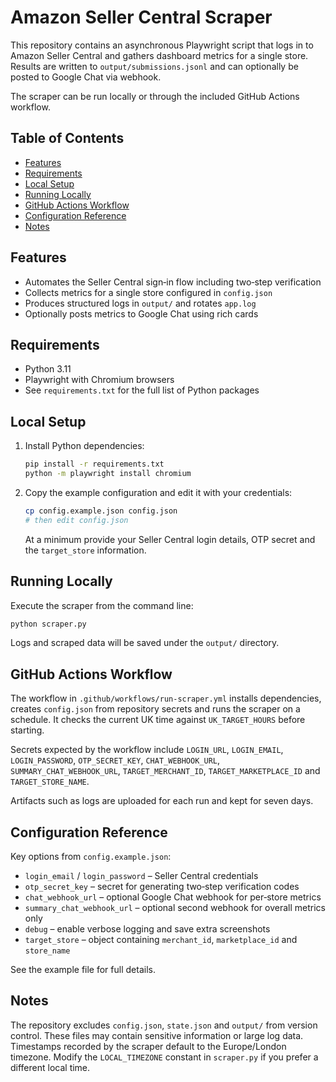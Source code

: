 # Amazon Seller Central Scraper

This repository contains an asynchronous Playwright script that logs in to Amazon Seller Central and gathers dashboard metrics for a single store. Results are written to `output/submissions.jsonl` and can optionally be posted to Google Chat via webhook.

The scraper can be run locally or through the included GitHub Actions workflow.

## Table of Contents
- [Features](#features)
- [Requirements](#requirements)
- [Local Setup](#local-setup)
- [Running Locally](#running-locally)
- [GitHub Actions Workflow](#github-actions-workflow)
- [Configuration Reference](#configuration-reference)
- [Notes](#notes)

## Features
- Automates the Seller Central sign‑in flow including two‑step verification
- Collects metrics for a single store configured in `config.json`
- Produces structured logs in `output/` and rotates `app.log`
- Optionally posts metrics to Google Chat using rich cards

## Requirements
- Python 3.11
- Playwright with Chromium browsers
- See `requirements.txt` for the full list of Python packages

## Local Setup
1. Install Python dependencies:

   ```bash
   pip install -r requirements.txt
   python -m playwright install chromium
   ```

2. Copy the example configuration and edit it with your credentials:

   ```bash
   cp config.example.json config.json
   # then edit config.json
   ```

   At a minimum provide your Seller Central login details, OTP secret and the `target_store` information.

## Running Locally
Execute the scraper from the command line:

```bash
python scraper.py
```

Logs and scraped data will be saved under the `output/` directory.

## GitHub Actions Workflow
The workflow in `.github/workflows/run-scraper.yml` installs dependencies, creates `config.json` from repository secrets and runs the scraper on a schedule. It checks the current UK time against `UK_TARGET_HOURS` before starting.

Secrets expected by the workflow include `LOGIN_URL`, `LOGIN_EMAIL`, `LOGIN_PASSWORD`, `OTP_SECRET_KEY`, `CHAT_WEBHOOK_URL`, `SUMMARY_CHAT_WEBHOOK_URL`, `TARGET_MERCHANT_ID`, `TARGET_MARKETPLACE_ID` and `TARGET_STORE_NAME`.

Artifacts such as logs are uploaded for each run and kept for seven days.

## Configuration Reference
Key options from `config.example.json`:

- `login_email` / `login_password` – Seller Central credentials
- `otp_secret_key` – secret for generating two‑step verification codes
- `chat_webhook_url` – optional Google Chat webhook for per‑store metrics
- `summary_chat_webhook_url` – optional second webhook for overall metrics only
- `debug` – enable verbose logging and save extra screenshots
- `target_store` – object containing `merchant_id`, `marketplace_id` and `store_name`

See the example file for full details.

## Notes
The repository excludes `config.json`, `state.json` and `output/` from version control. These files may contain sensitive information or large log data. Timestamps recorded by the scraper default to the Europe/London timezone. Modify the `LOCAL_TIMEZONE` constant in `scraper.py` if you prefer a different local time.
